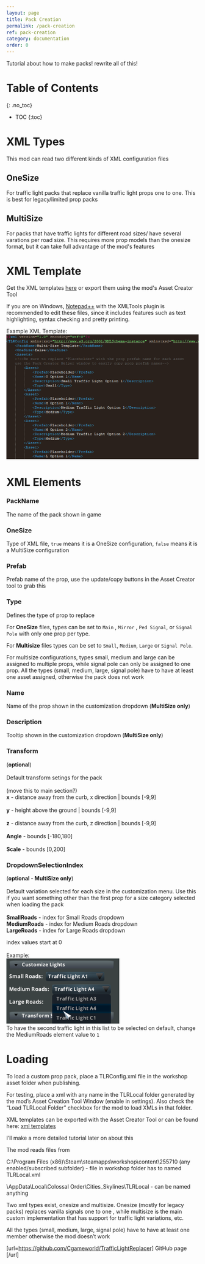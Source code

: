 ```yaml
---
layout: page
title: Pack Creation
permalink: /pack-creation
ref: pack-creation
category: documentation
order: 0
---
```

Tutorial about how to make packs!
rewrite all of this!

# Table of Contents
{: .no_toc}

* TOC
{:toc}

# XML Types

This mod can read two different kinds of XML configuration files

## OneSize
For traffic light packs that replace vanilla traffic light props one to one. This is best for legacy/limited prop packs

## MultiSize
For packs that have traffic lights for different road sizes/ have several varations per road size. This requires more prop models than the onesize format, but it can take full advantage of the mod's features

# XML Template

Get the XML templates [here](https://github.com/Cgameworld/TrafficLightReplacer/tree/master/TrafficLightReplacer/Templates) or export them using the mod's Asset Creator Tool

If you are on Windows, [Notepad++](https://notepad-plus-plus.org/downloads/) with the XMLTools plugin is recommended to edit these files, since it includes features such as text highlighting, syntax checking and pretty printing.  

Example XML Template:\
<img src="/assets/images/multisize-template-example.png" alt="Example XML Template"/>

# XML Elements

### PackName
The name of the pack shown in game

### OneSize
Type of XML file, ```true``` means it is a OneSize configuration, ```false``` means it is a MultiSize configuration

### Prefab
Prefab name of the prop, use the update/copy buttons in the Asset Creator tool to grab this


### Type
Defines the type of prop to replace

For **OneSize** files, types can be set to ```Main``` , ```Mirror``` , ```Ped Signal```, or ```Signal Pole``` with only one prop per type.

For **Multisize** files types can be set to ```Small```, ```Medium```, ```Large``` or ```Signal Pole```.

For multisize configurations, types small, medium and large can be assigned to multiple props, while signal pole can only be assigned to one prop. All the types (small, medium, large, signal pole) have to have at least one asset assigned, otherwise the pack does not work


### Name
Name of the prop shown in the customization dropdown (**MultiSize only**)

### Description
Tooltip shown in the customization dropdown (**MultiSize only**)

### Transform
(**optional**)\
\
Default transform setings for the pack\
\
(move this to main section?)\
**x** - distance away from the curb, x direction | bounds [-9,9]\
\
**y** - height above the ground | bounds [-9,9]\
\
**z** - distance away from the curb, z direction | bounds [-9,9]\
\
**Angle** - bounds [-180,180]\
\
**Scale** - bounds [0,200]

### DropdownSelectionIndex
(**optional - MultiSize only**)\
\
Default variation selected for each size in the customization menu. Use this if you want something other than the first prop for a size category selected when loading the pack\
\
**SmallRoads** - index for Small Roads dropdown\
**MediumRoads** - index for Medium Roads dropdown\
**LargeRoads** - index for Large Roads dropdown

index values start at 0\
\
Example:\
![dropdown selection index example](/assets/images/DropdownSelectionIndexExample.png)\
To have the second traffic light in this list to be selected on default, change the MediumRoads element value to ```1```

# Loading

To load a custom prop pack, place a TLRConfig.xml file in the workshop asset folder when publishing. 

For testing, place a xml with any name in the TLRLocal folder generated by the mod’s Asset Creation Tool Window (enable in settings). Also check the “Load TLRLocal Folder” checkbox for the mod to load XMLs in that folder.

XML templates can be exported with the Asset Creator Tool or can be found here: [xml templates](https://github.com/Cgameworld/TrafficLightReplacer/tree/master/TrafficLightReplacer/Templates)

I’ll make a more detailed tutorial later on about this

The mod reads files from

C:\Program Files (x86)\Steam\steamapps\workshop\content\255710 (any enabled/subscribed subfolder) - file in workshop folder has to named TLRLocal.xml

\AppData\Local\Colossal Order\Cities_Skylines\TLRLocal - can be named anything

Two xml types exist, onesize and multisize. Onesize (mostly for legacy packs) replaces vanilla signals one to one , while multisize is the main custom implementation that has support for traffic light variations, etc.

All the types (small, medium, large, signal pole) have to have at least one member otherwise the mod doesn’t work

[url=https://github.com/Cgameworld/TrafficLightReplacer] GitHub page [/url]